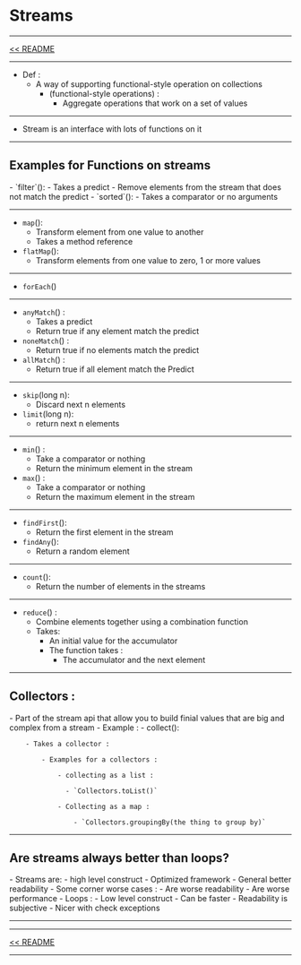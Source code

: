 <h1>Streams</h1>
<hr>
<a href="README.md">&lt;&lt; README </a>
<hr>

- Def :
    - A way of supporting functional-style operation on collections 
        - (functional-style operations) :
            - Aggregate operations that work on a set of values 
<hr>

- Stream is an interface with lots of functions on it 
<hr>


<h2>Examples for Functions on streams </h2>
- `filter`():
    - Takes a predict
    - Remove elements from the stream that does not match the predict
- `sorted`():
    - Takes a comparator or no arguments
<hr>

- `map`():
    - Transform element from one value to another
    - Takes a method reference
- `flatMap`():
    - Transform elements from one value to zero, 1 or more values
<hr>

- `forEach`()
<hr>

- `anyMatch`() :
    - Takes a predict
    - Return true if any element match the predict
- `noneMatch`() :
    - Return true if no elements match the predict
- `allMatch`() :
    - Return true if all element match the Predict
<hr>

- `skip`(long n):
    - Discard next n elements
- `limit`(long n):
    - return next n elements
<hr>

- `min`() :
    - Take a comparator or nothing
    - Return the minimum element in the stream
- `max`() :
    - Take a comparator or nothing
    - Return the maximum element in the stream
<hr>

- `findFirst`():
    - Return the first element in the stream
- `findAny`():
    - Return a random element
<hr>

- `count`():
    - Return the number of elements in the streams
<hr>


- `reduce`() :
    - Combine elements together using a combination function
    - Takes:
        - An initial value for the accumulator
        - The function takes :
            - The accumulator and the  next element   
<hr>


<h2>Collectors :</h2>
- Part of the stream api that allow you to build finial values that are big and complex from a stream
- Example :
    - collect():
    
        - Takes a collector :
        
            - Examples for a collectors :
            
                - collecting as a list :
                
                  - `Collectors.toList()`
                  
                - Collecting as a map :
                
                    - `Collectors.groupingBy(the thing to group by)`
    
- ---------------------------

<h2>Are streams always better than loops?</h2>
- Streams are:
    -  high level construct 
    - Optimized framework
    - General better readability
    - Some corner worse cases :
        - Are worse readability 
        - Are worse performance
- Loops :
    - Low level construct
    - Can be faster
    - Readability is subjective 
    - Nicer with check exceptions
    
- ----------------------------

<hr>
<a href="README.md">&lt;&lt; README </a>
<hr>


